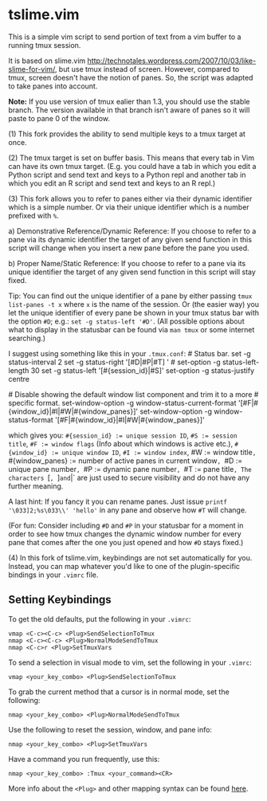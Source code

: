 tslime.vim
==========

This is a simple vim script to send portion of text from a vim buffer to a
running tmux session.

It is based on slime.vim http://technotales.wordpress.com/2007/10/03/like-slime-for-vim/,
but use tmux instead of screen. However, compared to tmux, screen doesn't
have the notion of panes. So, the script was adapted to take panes into
account.

**Note:** If you use version of tmux ealier than 1.3, you should use the stable
branch. The version available in that branch isn't aware of panes so it
will paste to pane 0 of the window.


(1) This fork provides the ability to send multiple keys to a tmux target
at once.

(2) The tmux target is set on buffer basis. This means that every tab in
Vim can have its own tmux target. (E.g. you could have a tab in which you
edit a Python script and send text and keys to a Python repl and another
tab in which you edit an R script and send text and keys to an R repl.)

(3) This fork allows you to refer to panes either via their dynamic
identifier which is a simple number. Or via their unique identifier which
is a number prefixed with `%`.

a) Demonstrative Reference/Dynamic Reference: If you choose to refer to a
pane via its dynamic identifier the target of any given send function in
this script will change when you insert a new pane before the pane you
used.

b) Proper Name/Static Reference: If you choose to refer to a pane via its
unique identifier the target of any given send function in this script
will stay fixed.

Tip: You can find out the unique identifier of a pane by either passing
`tmux list-panes -t x` where `x` is the name of the session. Or (the
easier way) you let the unique identifier of every pane be shown in your
tmux status bar with the option `#D`; e.g.: `set -g status-left '#D'`.
(All possible options about what to display in the statusbar can be found
via `man tmux` or some internet searching.)

I suggest using something like this in your `.tmux.conf`:
\# Status bar.
set -g status-interval 2
set -g status-right '[#D|#P|#T] '
\# set-option -g status-left-length 30
set -g status-left '[#{session_id}|#S]'
set-option -g status-justify centre

\# Disable showing the default window list component and trim it to a more
\# specific format.
set-window-option -g window-status-current-format
'[#F|#{window_id}|#I|#W|#{window_panes}]' set-window-option -g
window-status-format '[#F|#{window_id}|#I|#W|#{window_panes}]'

which gives you: `#{session_id} := unique session ID`, `#S := session
title`, `#F := window flags` (Info about which windows is active etc.),
`#{window_id} := unique window ID`, `#I := window index`, #W := window
title`, `#{window_panes} := number of active panes in current window`, `#D
:= unique pane number`, `#P := dynamic pane number`, `#T := pane title`,
The characters `[`, `]` and `|` are just used to secure visibility and do
not have any further meaning.

A last hint: If you fancy it you can rename panes. Just issue `printf
'\033]2;%s\033\\' 'hello'` in any pane and observe how `#T` will change.

(For fun: Consider including `#D` and `#P` in your statusbar for a moment
in order to see how tmux changes the dynamic window number for every pane
that comes after the one you just opened and how `#D` stays fixed.)

(4) In this fork of tslime.vim, keybindings are not set automatically
for you. Instead, you can map whatever you'd like to one of the
plugin-specific bindings in your `.vimrc` file.


Setting Keybindings
-------------------

To get the old defaults, put the following in your `.vimrc`:

``` vim
vmap <C-c><C-c> <Plug>SendSelectionToTmux
nmap <C-c><C-c> <Plug>NormalModeSendToTmux
nmap <C-c>r <Plug>SetTmuxVars
```

To send a selection in visual mode to vim, set the following in your `.vimrc`:

``` vim
vmap <your_key_combo> <Plug>SendSelectionToTmux
```

To grab the current method that a cursor is in normal mode, set the following:

``` vim
nmap <your_key_combo> <Plug>NormalModeSendToTmux
```

Use the following to reset the session, window, and pane info:

``` vim
nmap <your_key_combo> <Plug>SetTmuxVars
```

Have a command you run frequently, use this:

``` vim
nmap <your_key_combo> :Tmux <your_command><CR>
```

More info about the `<Plug>` and other mapping syntax can be found
[here](http://vim.wikia.com/wiki/Mapping_keys_in_Vim_-_Tutorial_(Part_3) ).
